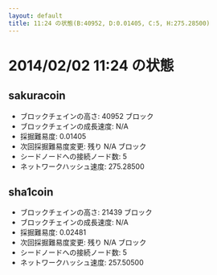 ```yaml
---
layout: default
title: 11:24 の状態(B:40952, D:0.01405, C:5, H:275.28500)
---
```

# 2014/02/02 11:24 の状態

## sakuracoin
* ブロックチェインの高さ: 40952 ブロック
* ブロックチェインの成長速度: N/A
* 採掘難易度: 0.01405
* 次回採掘難易度変更: 残り N/A ブロック
* シードノードへの接続ノード数: 5
* ネットワークハッシュ速度: 275.28500

## sha1coin
* ブロックチェインの高さ: 21439 ブロック
* ブロックチェインの成長速度: N/A
* 採掘難易度: 0.02481
* 次回採掘難易度変更: 残り N/A ブロック
* シードノードへの接続ノード数: 5
* ネットワークハッシュ速度: 257.50500